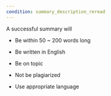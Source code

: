 ```yaml
---
condition: summary_description_reread
---
```


<i-accordion>

<i-accordion-item value='first' title="What makes a successful summary">

A successful summary will

- Be within 50 ~ 200 words long

- Be written in English

- Be on topic

- Not be plagiarized

- Use appropriate language

</i-accordion-item>

</i-accordion>
